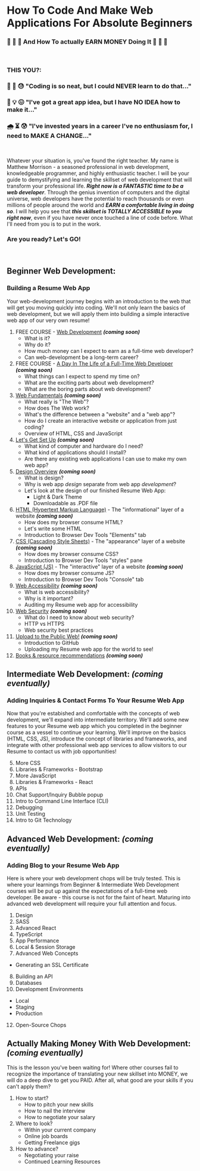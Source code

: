 # How To Code And Make Web Applications For Absolute Beginners
### 💸 💸 💸 And How To actually EARN MONEY Doing It 💸 💸 💸 
&nbsp;

### THIS YOU?:

### 🤔 🧐 😓 "Coding is so neat, but I could NEVER learn to do that..."

### 🧠 💡 😖 "I've got a great app idea, but I have NO IDEA how to make it..."

### 🌧 ⏳ 😰 "I've invested years in a career I've no enthusiasm for, I need to MAKE A CHANGE..."

&nbsp;

Whatever your situation is, you've found the right teacher. My name is Matthew Morrison - a seasoned professional in web development, knowledgeable programmer, and highly enthusiastic teacher. I will be your guide to demystifying and learning the skillset of web development that will transform your professional life. ***Right now is a FANTASTIC time to be a web developer***. Through the genius invention of computers and the digital universe, web developers have the potential to reach thousands or even millions of people around the world and ***EARN a comfortable living in doing so***. I will help you see that ***this skillset is TOTALLY ACCESSIBLE to you right now***, even if you have never once touched a line of code before. What I'll need from you is to put in the work.

### Are you ready? Let's GO!
&nbsp;

## Beginner Web Development:
### Building a Resume Web App
Your web-development journey begins with an introduction to the web that will get you moving quickly into coding. We'll not only learn the basics of web development, but we will apply them into building a simple interactive web app of our very own resume!

1. FREE COURSE - [Web Development](./01-intro-web-development.md) ***(coming soon)***
   * What is it?
   * Why do it?
   * How much money can I expect to earn as a full-time web developer?
   * Can web-development be a long-term career?
3. FREE COURSE - [A Day In The Life of a Full-Time Web Developer](./02-day-in-the-life.md) ***(coming soon)***
    * What things can I expect to spend my time on?
    * What are the exciting parts about web development?
    * What are the boring parts about web development?
5. [Web Fundamentals](./03-web-fundamentals.md) ***(coming soon)***
    * What really is "The Web"?
    * How does The Web work?
    * What's the difference between a "website" and a "web app"?
    * How do I create an interactive website or application from just coding?
    * Overview of HTML, CSS and JavaScript
6. [Let's Get Set Up](#) ***(coming soon)***
    * What kind of computer and hardware do I need?
    * What kind of applications should I install?
    * Are there any existing web applications I can use to make my own web app?
7. [Design Overview](#) ***(coming soon)***
    * What is design?
    * Why is web app *design* separate from web app *development*?
    * Let's look at the design of our finished Resume Web App:
      * Light & Dark Theme
      * Downloadable as .PDF file
8. [HTML (Hypertext Markup Language)](#) - The "informational" layer of a website ***(coming soon)***
    * How does my browser consume HTML?
    * Let's write some HTML
    * Introduction to Browser Dev Tools "Elements" tab
9. [CSS (Cascading Style Sheets)](#) - The "appearance" layer of a website ***(coming soon)***
    * How does my browser consume CSS?
    * Introduction to Browser Dev Tools "styles" pane
10. [JavaScript (JS)](#) - The "interactive" layer of a website ***(coming soon)***
    * How does my browser consume JS?
    * Introduction to Browser Dev Tools "Console" tab
11. [Web Accessibility](#) ***(coming soon)***
    * What is web accessibility?
    * Why is it important?
    * Auditing my Resume web app for accessibility
12. [Web Security](#) ***(coming soon)***
    * What do I need to know about web security?
    * HTTP vs HTTPS
    * Web security best practices
13. [Upload to the Public Web!](#) ***(coming soon)***
    * Introduction to GitHub
    * Uploading my Resume web app for the world to see!
14. [Books & resource recommendations](#) ***(coming soon)***

## Intermediate Web Development: ***(coming eventually)***
### Adding Inquiries & Contact Forms To Your Resume Web App
Now that you're estabished and comfortable with the concepts of web development, we'll expand into intermediate territory. We'll add some new features to your Resume web app which you completed in the beginner course as a vessel to continue your learning. We'll improve on the basics (HTML, CSS, JS), introduce the concept of libraries and frameworks, and integrate with other professional web app services to allow visitors to our Resume to contact us with job opportunities!

5. More CSS
6. Libraries & Frameworks - Bootstrap
7. More JavaScript
8. Libraries & Frameworks - React
9. APIs
10. Chat Support/Inquiry Bubble popup
11. Intro to Command Line Interface (CLI)
12. Debugging
13. Unit Testing
14. Intro to Git Technology

## Advanced Web Development: ***(coming eventually)***
### Adding Blog to your Resume Web App
Here is where your web development chops will be truly tested. This is where your learnings from Beginner & Intermediate Web Development courses will be put up against the expectations of a full-time web developer. Be aware - this course is not for the faint of heart. Maturing into advanced web development will require your full attention and focus.
1. Design
2. SASS
3. Advanced React
4. TypeScript
5. App Performance
6. Local & Session Storage
7. Advanced Web Concepts
  * Generating an SSL Certificate
8. Building an API
9. Databases
10. Development Environments
  * Local
  * Staging
  * Production
12. Open-Source Chops

## Actually Making Money With Web Development: ***(coming eventually)***
This is the lesson you've been waiting for! Where other courses fail to recognize the importance of translating your new skillset into MONEY, we will do a deep dive to get you PAID. After all, what good are your skills if you can't apply them?
1. How to start?
    * How to pitch your new skills
    * How to nail the interview
    * How to negotiate your salary
3. Where to look?
      * Within your current company
      * Online job boards
      * Getting Freelance gigs
4. How to advance?
      * Negotiating your raise
      * Continued Learning Resources

